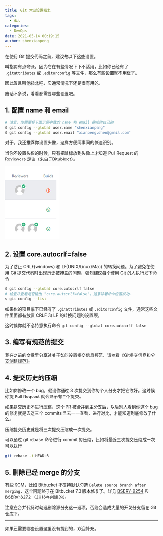 ```yaml
---
title: Git 常见设置指北
tags:
  - Git
categories:
  - DevOps
date: 2021-05-14 00:19:15
author: shenxianpeng
---
```


在使用 Git 提交代码之前，建议做以下这些设置。

叫指南有点夸张，因为它在有些情况下下不适用，比如你已经有了 `.gitattributes` 或 `.editorconfig` 等文件，那么有些设置就不用做了。

因此暂且叫他指北吧，它通常情况下还是很有用的。

废话不多说，看看都需要哪些设置吧。

<!-- more -->
## 1. 配置 name 和 email

```bash
# 注意，你需要将下面示例中我的 name 和 email 换成你自己的
$ git config --global user.name "shenxianpeng"
$ git config --global user.email "xianpeng.shen@gmail.com"

```

对于，我还推荐你设置头像，这样方便同事间的快速识别。

当你不设置头像的时候，只有把鼠标放到头像上才知道 Pull Request 的 Reviewers 是谁（来自于Bitubkcet）。

![Bitbucket头像](git-guidelines/avatar.png)

## 2. 设置 core.autocrlf=false

为了防止 CRLF(windows) 和 LF(UNIX/Linux/Mac) 的转换问题。为了避免在使用 Git 提交代码时出现历史被掩盖的问题，强烈建议每个使用 Git 的人执行以下命令

```bash
$ git config --global core.autocrlf false
# 检查并查看是否输出 "core.autocrlf=false"，这意味着命令设置成功。
$ git config --list
```

如果你的项目底下已经有了 `.gitattributes` 或 `.editorconfig` 文件，通常这些文件里面都有放置 CRLF 和 LF 的转换问题的设置项。

这时候你就不必特意执行命令 `git config --global core.autocrlf false`

## 3. 编写有规范的提交

我在之前的文章里分享过关于如何设置提交信息规范，请参看[《Git提交信息和分支创建规范》](https://shenxianpeng.github.io/2020/09/commit-messages-specification/)。

## 4. 提交历史的压缩

比如你修改一个 bug，假设你通过 3 次提交到你的个人分支才把它改好。这时候你提 Pull Request 就会显示有三个提交。

如果提交历史不进行压缩，这个 PR 被合并到主分支后，以后别人看到你这个 bug 的修复就是去这三个 commits 里去一一查看，进行对比，才能知道到底修改了什么。

压缩提交历史就是将三次提交压缩成一次提交。

可以通过 git rebase 命令进行 commit 的压缩，比如将最近三次提交压缩成一次可以执行

```bash
git rebase -i HEAD~3
```

## 5. 删除已经 merge 的分支

有些 SCM，比如 Bitbucket 不支持默认勾选 `Delete source branch after merging`，这个问题终于在 Bitbucket 7.3 版本修复了。详见 [BSERV-9254](https://jira.atlassian.com/browse/BSERV-9254) 和 [BSERV-3272](https://jira.atlassian.com/browse/BSERV-3272) （2013年创建的）。

注意在合并代码时勾选删除源分支这一选项，否则会造成大量的开发分支留在 Git 仓库下。

---

如果还需要哪些设置这里没有提到的，欢迎补充。
